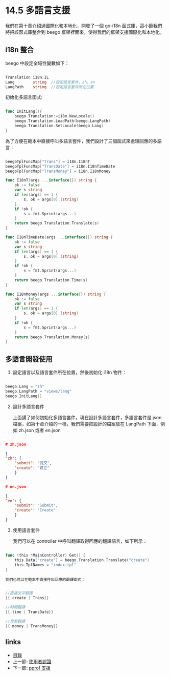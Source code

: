 <!-- {% raw %} -->
# 14.5 多語言支援
我們在第十章介紹過國際化和本地化，開發了一個 go-i18n 函式庫，這小節我們將把該函式庫整合到 beego 框架裡面來，使得我們的框架支援國際化和本地化。

## i18n 整合
beego 中設定全域性變數如下：

```Go

Translation	i18n.IL
Lang 		string  //設定語言套件，zh、en
LangPath	string  //設定語言套件所在位置
```
初始化多語言函式:

```Go

func InitLang(){
    beego.Translation:=i18n.NewLocale()
    beego.Translation.LoadPath(beego.LangPath)
    beego.Translation.SetLocale(beego.Lang)
}
```
為了方便在範本中直接呼叫多語言套件，我們設計了三個函式來處理回應的多語言：

```Go

beegoTplFuncMap["Trans"] = i18n.I18nT
beegoTplFuncMap["TransDate"] = i18n.I18nTimeDate
beegoTplFuncMap["TransMoney"] = i18n.I18nMoney

func I18nT(args ...interface{}) string {
    ok := false
    var s string
    if len(args) == 1 {
        s, ok = args[0].(string)
    }
    if !ok {
        s = fmt.Sprint(args...)
    }
    return beego.Translation.Translate(s)
}

func I18nTimeDate(args ...interface{}) string {
    ok := false
    var s string
    if len(args) == 1 {
        s, ok = args[0].(string)
    }
    if !ok {
        s = fmt.Sprint(args...)
    }
    return beego.Translation.Time(s)
}

func I18nMoney(args ...interface{}) string {
    ok := false
    var s string
    if len(args) == 1 {
        s, ok = args[0].(string)
    }
    if !ok {
        s = fmt.Sprint(args...)
    }
    return beego.Translation.Money(s)
}
```
## 多語言開發使用
1. 設定語言以及語言套件所在位置，然後初始化 i18n 物件：

```Go

beego.Lang = "zh"
beego.LangPath = "views/lang"
beego.InitLang()
```
2. 設計多語言套件


	上面講了如何初始化多語言套件，現在設計多語言套件，多語言套件是 json 檔案，如第十章介紹的一樣，我們需要把設計的檔案放在 LangPath 下面，例如 zh.json 或者 en.json
```json

# zh.json

{
"zh": {
    "submit": "提交",
    "create": "建立"
    }
}

# en.json

{
"en": {
    "submit": "Submit",
    "create": "Create"
    }
}
```
3. 使用語言套件


	我們可以在 controller 中呼叫翻譯取得回應的翻譯語言，如下所示：

```Go

func (this *MainController) Get() {
	this.Data["create"] = beego.Translation.Translate("create")
	this.TplNames = "index.tpl"
}
```
	我們也可以在範本中直接呼叫回應的翻譯函式：

```Go

//直接文字翻譯
{{.create | Trans}}

//時間翻譯
{{.time | TransDate}}

//貨幣翻譯
{{.money | TransMoney}}
```
## links
   * [目錄](<preface.md>)
   * 上一節: [使用者認證](<14.4.md>)
   * 下一節: [pprof 支援](<14.6.md>)
<!-- {% endraw %} -->
